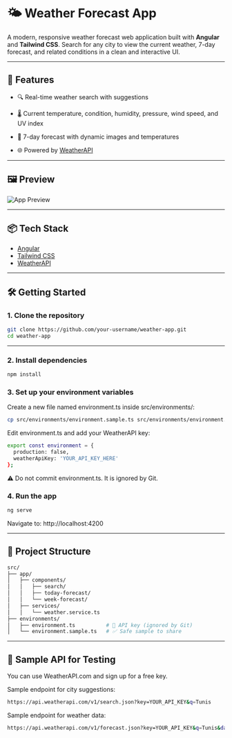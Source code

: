 # 🌤️ Weather Forecast App

A modern, responsive weather forecast web application built with **Angular** and **Tailwind CSS**. Search for any city to view the current weather, 7-day forecast, and related conditions in a clean and interactive UI.

---

## 🚀 Features

- 🔍 Real-time weather search with suggestions
- 🌡️ Current temperature, condition, humidity, pressure, wind speed, and UV index
- 📆 7-day forecast with dynamic images and temperatures

- 🌐 Powered by [WeatherAPI](https://www.weatherapi.com/)

---

## 🖼️ Preview

![App Preview](./screenshot.png) <!-- You can add a screenshot later -->

---

## 📦 Tech Stack

- [Angular](https://angular.io/)
- [Tailwind CSS](https://tailwindcss.com/)
- [WeatherAPI](https://www.weatherapi.com/)

---

## 🛠️ Getting Started

### 1. Clone the repository

```bash
git clone https://github.com/your-username/weather-app.git
cd weather-app
```
---

### 2. Install dependencies

```bash
npm install
```

### 3. Set up your environment variables

Create a new file named environment.ts inside src/environments/:
```bash
cp src/environments/environment.sample.ts src/environments/environment.ts
```
Edit environment.ts and add your WeatherAPI key:
```bash
export const environment = {
  production: false,
  weatherApiKey: 'YOUR_API_KEY_HERE'
};

```
⚠️ Do not commit environment.ts. It is ignored by Git.

### 4. Run the app
```bash
ng serve
```
Navigate to: http://localhost:4200

---

## 📁 Project Structure

```bash
src/
├── app/
│   ├── components/
│   │   ├── search/
│   │   ├── today-forecast/
│   │   └── week-forecast/
│   ├── services/
│   │   └── weather.service.ts
├── environments/
│   ├── environment.ts          # 🔐 API key (ignored by Git)
│   └── environment.sample.ts   # ✅ Safe sample to share

```

---

## 🧪 Sample API for Testing

You can use WeatherAPI.com and sign up for a free key.

Sample endpoint for city suggestions:

```bash
https://api.weatherapi.com/v1/search.json?key=YOUR_API_KEY&q=Tunis
```

Sample endpoint for weather data:

```bash
https://api.weatherapi.com/v1/forecast.json?key=YOUR_API_KEY&q=Tunis&days=7
```
